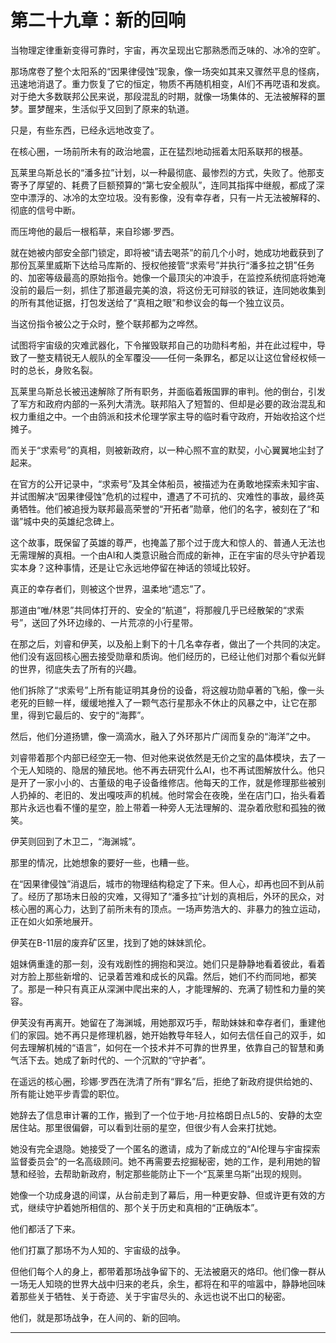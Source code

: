 # **第二十九章：新的回响**

当物理定律重新变得可靠时，宇宙，再次呈现出它那熟悉而乏味的、冰冷的空旷。

那场席卷了整个太阳系的“因果律侵蚀”现象，像一场突如其来又骤然平息的怪病，迅速地消退了。重力恢复了它的恒定，物质不再随机相变，AI们不再呓语和发疯。对于绝大多数联邦公民来说，那段混乱的时期，就像一场集体的、无法被解释的噩梦。噩梦醒来，生活似乎又回到了原来的轨道。

只是，有些东西，已经永远地改变了。

在核心圈，一场前所未有的政治地震，正在猛烈地动摇着太阳系联邦的根基。

瓦莱里乌斯总长的“潘多拉”计划，以一种最彻底、最惨烈的方式，失败了。他那支寄予了厚望的、耗费了巨额预算的“第七安全舰队”，连同其指挥中继舰，都成了深空中漂浮的、冰冷的太空垃圾。没有影像，没有幸存者，只有一片无法被解释的、彻底的信号中断。

而压垮他的最后一根稻草，来自珍娜·罗西。

就在她被内部安全部门锁定，即将被“请去喝茶”的前几个小时，她成功地截获到了那份瓦莱里威斯下达给马库斯的、授权他接管“求索号”并执行“潘多拉之钥”任务的、加密等级最高的原始指令。她像一个最顶尖的冲浪手，在监控系统彻底将她淹没前的最后一刻，抓住了那道最完美的浪，将这份无可辩驳的铁证，连同她收集到的所有其他证据，打包发送给了“真相之眼”和参议会的每一个独立议员。

当这份指令被公之于众时，整个联邦都为之哗然。

试图将宇宙级的灾难武器化，下令摧毁联邦自己的功勋科考船，并在此过程中，导致了一整支精锐无人舰队的全军覆没——任何一条罪名，都足以让这位曾经权倾一时的总长，身败名裂。

瓦莱里乌斯总长被迅速解除了所有职务，并面临着叛国罪的审判。他的倒台，引发了军方和政府内部的一系列大清洗。联邦陷入了短暂的、但却是必要的政治混乱和权力重组之中。一个由鸽派和技术伦理学家主导的临时看守政府，开始收拾这个烂摊子。

而关于“求索号”的真相，则被新政府，以一种心照不宣的默契，小心翼翼地尘封了起来。

在官方的公开记录中，“求索号”及其全体船员，被描述为在勇敢地探索未知宇宙、并试图解决“因果律侵蚀”危机的过程中，遭遇了不可抗的、灾难性的事故，最终英勇牺牲。他们被追授为联邦最高荣誉的“开拓者”勋章，他们的名字，被刻在了“和谐”城中央的英雄纪念碑上。

这个故事，既保留了英雄的尊严，也掩盖了那个过于庞大和惊人的、普通人无法也无需理解的真相。一个由AI和人类意识融合而成的新神，正在宇宙的尽头守护着现实本身？这种事情，还是让它永远地停留在神话的领域比较好。

真正的幸存者们，则被这个世界，温柔地“遗忘”了。

那道由“唯/林恩”共同体打开的、安全的“航道”，将那艘几乎已经散架的“求索号”，送回了外环边缘的、一片荒凉的小行星带。

在那之后，刘睿和伊芙，以及船上剩下的十几名幸存者，做出了一个共同的决定。他们没有返回核心圈去接受勋章和质询。他们经历的，已经让他们对那个看似光鲜的世界，彻底失去了所有的兴趣。

他们拆除了“求索号”上所有能证明其身份的设备，将这艘功勋卓著的飞船，像一头老死的巨鲸一样，缓缓地推入了一颗气态行星那永不休止的风暴之中，让它在那里，得到它最后的、安宁的“海葬”。

然后，他们分道扬镳，像一滴滴水，融入了外环那片广阔而复杂的“海洋”之中。

刘睿带着那个内部已经空无一物、但对他来说依然是无价之宝的晶体模块，去了一个无人知晓的、隐居的殖民地。他不再去研究什么AI，也不再试图解放什么。他只是开了一家小小的、古董级的电子设备维修店。他每天的工作，就是修理那些被别人扔掉的、老旧的、发出嘎吱声的机械。他时常会在夜晚，坐在店门口，抬头看着那片永远也看不懂的星空，脸上带着一种旁人无法理解的、混杂着欣慰和孤独的微笑。

伊芙则回到了木卫二，“海渊城”。

那里的情况，比她想象的要好一些，也糟一些。

在“因果律侵蚀”消退后，城市的物理结构稳定了下来。但人心，却再也回不到从前了。经历了那场末日般的灾难，又得知了“潘多拉”计划的真相后，外环的民众，对核心圈的离心力，达到了前所未有的顶点。一场声势浩大的、非暴力的独立运动，正在如火如荼地展开。

伊芙在B-11层的废弃矿区里，找到了她的妹妹凯伦。

姐妹俩重逢的那一刻，没有戏剧性的拥抱和哭泣。她们只是静静地看着彼此，看着对方脸上那些新增的、记录着苦难和成长的风霜。然后，她们不约而同地，都笑了。那是一种只有真正从深渊中爬出来的人，才能理解的、充满了韧性和力量的笑容。

伊芙没有再离开。她留在了海渊城，用她那双巧手，帮助妹妹和幸存者们，重建他们的家园。她不再只是修理机器，她开始教导年轻人，如何去信任自己的双手，如何去理解机械的“语言”，如何在一个技术并不可靠的世界里，依靠自己的智慧和勇气活下去。她成了新时代的、一个沉默的“守护者”。

在遥远的核心圈，珍娜·罗西在洗清了所有“罪名”后，拒绝了新政府提供给她的、所有能让她平步青雲的职位。

她辞去了信息审计署的工作，搬到了一个位于地-月拉格朗日点L5的、安静的太空居住站。那里很偏僻，可以看到壮丽的星空，但很少有人会来打扰她。

她没有完全退隐。她接受了一个匿名的邀请，成为了新成立的“AI伦理与宇宙探索监督委员会”的一名高级顾问。她不再需要去挖掘秘密，她的工作，是利用她的智慧和经验，去帮助新政府，制定那些能防止下一个“瓦莱里乌斯”出现的规则。

她像一个功成身退的间谍，从台前走到了幕后，用一种更安静、但或许更有效的方式，继续守护着她所相信的、那个关于历史和真相的“正确版本”。

他们都活了下来。

他们打赢了那场不为人知的、宇宙级的战争。

但他们每个人的身上，都带着那场战争留下的、无法被磨灭的烙印。他们像一群从一场无人知晓的世界大战中归来的老兵，余生，都将在和平的喧嚣中，静静地回味着那些关于牺牲、关于奇迹、关于宇宙尽头的、永远也说不出口的秘密。

他们，就是那场战争，在人间的、新的回响。


---

